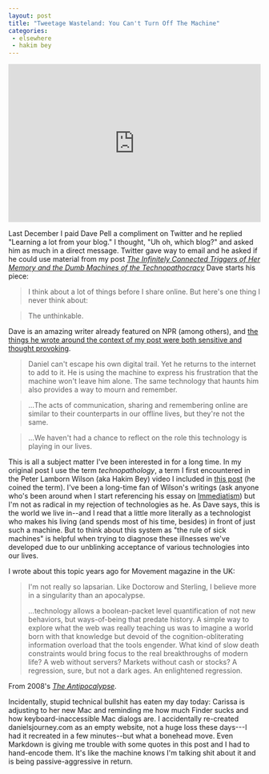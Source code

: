 ```yaml
---
layout: post
title: "Tweetage Wasteland: You Can't Turn Off The Machine"
categories:
 - elsewhere
 - hakim bey
---
```


<iframe width="100%" height="315" src="https://www.youtube.com/embed/u7ziwuIpnVY" frameborder="0" allowfullscreen></iframe>

Last December I paid Dave Pell a compliment on Twitter and he replied "<a class="dead" title="dead link">Learning a lot from your blog</a>." I thought, "Uh oh, which blog?" and asked him as much in a direct message. Twitter gave way to email and he asked if he could use material from my post _[The Infinitely Connected Triggers of Her Memory and the Dumb Machines of the Technopathocracy](/2010/11/29/connected/)_ Dave starts his piece:

> I think about a lot of things before I share online. But here's one thing I never think about:

> The unthinkable.

Dave is an amazing writer already featured on NPR (among others), and [the things he wrote around the context of my post were both sensitive and thought provoking](https://web.archive.org/web/20110109152208/http://tweetagewasteland.com/2011/01/you-cant-turn-off-the-machine/). 

> Daniel can't escape his own digital trail. Yet he returns to the internet to add to it. He is using the machine to express his frustration that the machine won't leave him alone. The same technology that haunts him also provides a way to mourn and remember.

> ...The acts of communication, sharing and remembering online are similar to their counterparts in our offline lives, but they're not the same.

> ...We haven't had a chance to reflect on the role this technology is playing in our lives.

This is all a subject matter I've been interested in for a long time. In my original post I use the term _technopathology_, a term I first encountered in the Peter Lamborn Wilson (aka Hakim Bey) video I included in [this post](/2010/10/28/isolation/) (he coined the term). I've been a long-time fan of Wilson's writings (ask anyone who's been around when I start referencing his essay on [Immediatism](https://theanarchistlibrary.org/library/hakim-bey-immediatism)) but I'm not as radical in my rejection of technologies as he. As Dave says, this is the world we live in--and I read that a little more literally as a technologist who makes his living (and spends most of his time, besides) in front of just such a machine. But to think about this system as "the rule of sick machines" is helpful when trying to diagnose these illnesses we've developed due to our unblinking acceptance of various technologies into our lives.

I wrote about this topic years ago for Movement magazine in the UK: 

> I'm not really so lapsarian. Like Doctorow and Sterling, I believe more in a singularity than an apocalypse.
> 
> ...technology allows a boolean-packet level quantification of not new behaviors, but ways-of-being that predate history. A simple way to explore what the web was really teaching us was to imagine a world born with that knowledge but devoid of the cognition-obliterating information overload that the tools engender. What kind of slow death constraints would bring focus to the real breakthroughs of modern life? A web without servers? Markets without cash or stocks? A regression, sure, but not a dark ages. An enlightened regression.

From 2008's _[The Antipocalypse](/writings/antipocalypse/)_.

<p class="postscript">Incidentally, stupid technical bullshit has eaten my day today: Carissa is adjusting to her new Mac and reminding me how much Finder sucks and how keyboard-inaccessible Mac dialogs are. I accidentally re-created danielsjourney.com as an empty website, not a huge loss these days---I had it recreated in a few minutes--but what a bonehead move. Even Markdown is giving me trouble with some quotes in this post and I had to hand-encode them. It's like the machine knows I'm talking shit about it and is being passive-aggressive in return.</p>
